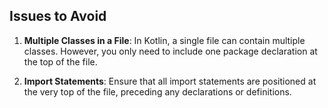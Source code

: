 ## Issues to Avoid

1. **Multiple Classes in a File**: In Kotlin, a single file can contain multiple classes. However, you only need to
   include one package declaration at the top of the file.

2. **Import Statements**: Ensure that all import statements are positioned at the very top of the file, preceding any
   declarations or definitions.
